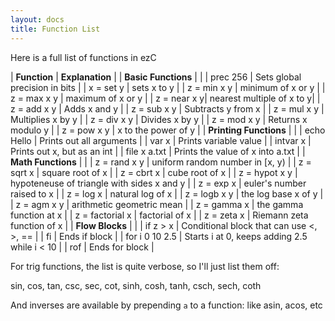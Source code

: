 ```yaml
---
layout: docs
title: Function List
---
```


Here is a full list of functions in ezC

| **Function** | **Explanation** |
| **Basic Functions** | |
| prec 256 | Sets global precision in bits   |
| x = set y | sets x to y   |
| z = min x y | minimum of x or y |
| z = max x y | maximum of x or y |
| z = near x y| nearest multiple of x to y|
| z = add x y | Adds x and y |
| z = sub x y | Subtracts y from x |
| z = mul x y | Multiplies x by y |
| z = div x y | Divides x by y |
| z = mod x y | Returns x modulo y |
| z = pow x y | x to the power of y |
| **Printing Functions** | |
| echo Hello | Prints out all arguments |
| var x | Prints variable value |
| intvar x | Prints out x, but as an int |
| file x a.txt | Prints the value of x into a.txt |
| **Math Functions**  | | 
| z = rand x y | uniform random number in [x, y)  |
| z = sqrt x | square root of x  |
| z = cbrt x  | cube root of x  |
| z = hypot x y  | hypoteneuse of triangle with sides x and y  |
| z = exp x | euler's number raised to x      |
| z = log x   | natural log of x      |
| z = logb x y     | the log base x of y |
| z = agm x y   | arithmetic geometric mean |
| z = gamma x    | the gamma function at x |
| z = factorial x | factorial of x |
| z = zeta x  | Riemann zeta function of x |
| **Flow Blocks**  | |
| if z > x  | Conditional block that can use <, >, == |
| fi  | Ends if block |
| for i 0 10 2.5  | Starts i at 0, keeps adding 2.5 while i < 10 |
| rof  | Ends for block |

For trig functions, the list is quite verbose, so I'll just list them off:

sin, cos, tan, csc, sec, cot, sinh, cosh, tanh, csch, sech, coth

And inverses are available by prepending `a` to a function: like asin, acos, etc
